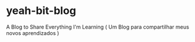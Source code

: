 # yeah-bit-blog
A Blog to Share Everything I'm Learning ( Um Blog para compartilhar meus novos aprendizados )
